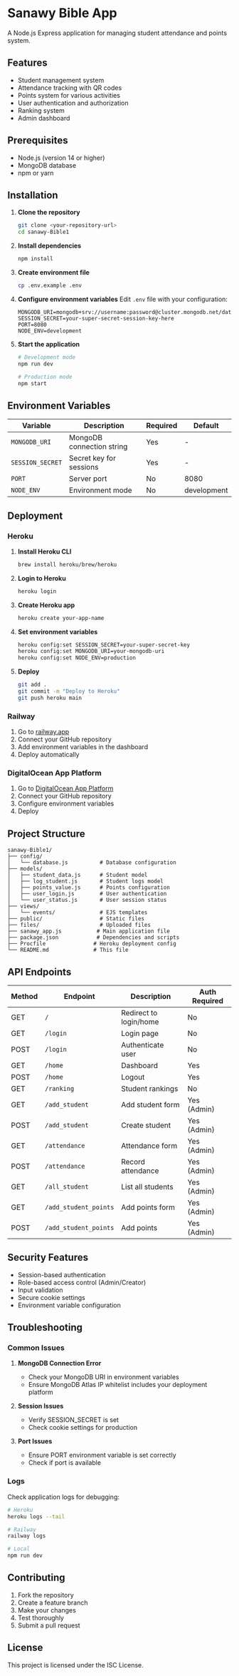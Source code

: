 # Sanawy Bible App

A Node.js Express application for managing student attendance and points system.

## Features

- Student management system
- Attendance tracking with QR codes
- Points system for various activities
- User authentication and authorization
- Ranking system
- Admin dashboard

## Prerequisites

- Node.js (version 14 or higher)
- MongoDB database
- npm or yarn

## Installation

1. **Clone the repository**
   ```bash
   git clone <your-repository-url>
   cd sanawy-Bible1
   ```

2. **Install dependencies**
   ```bash
   npm install
   ```

3. **Create environment file**
   ```bash
   cp .env.example .env
   ```

4. **Configure environment variables**
   Edit `.env` file with your configuration:
   ```env
   MONGODB_URI=mongodb+srv://username:password@cluster.mongodb.net/database
   SESSION_SECRET=your-super-secret-session-key-here
   PORT=8080
   NODE_ENV=development
   ```

5. **Start the application**
   ```bash
   # Development mode
   npm run dev
   
   # Production mode
   npm start
   ```

## Environment Variables

| Variable | Description | Required | Default |
|----------|-------------|----------|---------|
| `MONGODB_URI` | MongoDB connection string | Yes | - |
| `SESSION_SECRET` | Secret key for sessions | Yes | - |
| `PORT` | Server port | No | 8080 |
| `NODE_ENV` | Environment mode | No | development |

## Deployment

### Heroku

1. **Install Heroku CLI**
   ```bash
   brew install heroku/brew/heroku
   ```

2. **Login to Heroku**
   ```bash
   heroku login
   ```

3. **Create Heroku app**
   ```bash
   heroku create your-app-name
   ```

4. **Set environment variables**
   ```bash
   heroku config:set SESSION_SECRET=your-super-secret-key
   heroku config:set MONGODB_URI=your-mongodb-uri
   heroku config:set NODE_ENV=production
   ```

5. **Deploy**
   ```bash
   git add .
   git commit -m "Deploy to Heroku"
   git push heroku main
   ```

### Railway

1. Go to [railway.app](https://railway.app)
2. Connect your GitHub repository
3. Add environment variables in the dashboard
4. Deploy automatically

### DigitalOcean App Platform

1. Go to [DigitalOcean App Platform](https://cloud.digitalocean.com/apps)
2. Connect your GitHub repository
3. Configure environment variables
4. Deploy

## Project Structure

```
sanawy-Bible1/
├── config/
│   └── database.js          # Database configuration
├── models/
│   ├── student_data.js      # Student model
│   ├── log_student.js       # Student logs model
│   ├── points_value.js      # Points configuration
│   ├── user_login.js        # User authentication
│   └── user_status.js       # User session status
├── views/
│   └── events/              # EJS templates
├── public/                  # Static files
├── files/                   # Uploaded files
├── sanawy_app.js           # Main application file
├── package.json            # Dependencies and scripts
├── Procfile               # Heroku deployment config
└── README.md              # This file
```

## API Endpoints

| Method | Endpoint | Description | Auth Required |
|--------|----------|-------------|---------------|
| GET | `/` | Redirect to login/home | No |
| GET | `/login` | Login page | No |
| POST | `/login` | Authenticate user | No |
| GET | `/home` | Dashboard | Yes |
| POST | `/home` | Logout | Yes |
| GET | `/ranking` | Student rankings | No |
| GET | `/add_student` | Add student form | Yes (Admin) |
| POST | `/add_student` | Create student | Yes (Admin) |
| GET | `/attendance` | Attendance form | Yes (Admin) |
| POST | `/attendance` | Record attendance | Yes (Admin) |
| GET | `/all_student` | List all students | Yes (Admin) |
| GET | `/add_student_points` | Add points form | Yes (Admin) |
| POST | `/add_student_points` | Add points | Yes (Admin) |

## Security Features

- Session-based authentication
- Role-based access control (Admin/Creator)
- Input validation
- Secure cookie settings
- Environment variable configuration

## Troubleshooting

### Common Issues

1. **MongoDB Connection Error**
   - Check your MongoDB URI in environment variables
   - Ensure MongoDB Atlas IP whitelist includes your deployment platform

2. **Session Issues**
   - Verify SESSION_SECRET is set
   - Check cookie settings for production

3. **Port Issues**
   - Ensure PORT environment variable is set correctly
   - Check if port is available

### Logs

Check application logs for debugging:
```bash
# Heroku
heroku logs --tail

# Railway
railway logs

# Local
npm run dev
```

## Contributing

1. Fork the repository
2. Create a feature branch
3. Make your changes
4. Test thoroughly
5. Submit a pull request

## License

This project is licensed under the ISC License. 